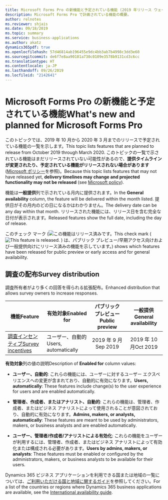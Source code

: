 ```yaml
---
title: Microsoft Forms Pro の新機能と予定されている機能 (2019 年リリース ウェーブ 2)
description: Microsoft Forms Pro で計画されている機能の概要。
author: relnotes
ms.reviewer: shjais
ms.date: 09/18/2019
ms.topic: summary
ms.service: business-applications
ms.author: akatz
dynamics365pdf: true
ms.openlocfilehash: 57d46814ab196455e9dc4bb3ab7b4998c3dd3e60
ms.sourcegitcommit: de6f7e8aa90101a730c0109e3578b9131cd3c6cc
ms.translationtype: HT
ms.contentlocale: ja-JP
ms.lasthandoff: 09/26/2019
ms.locfileid: "2142641"
---
```

# <a name="whats-new-and-planned-for-microsoft-forms-pro"></a><span data-ttu-id="df6f0-103">Microsoft Forms Pro の新機能と予定されている機能</span><span class="sxs-lookup"><span data-stu-id="df6f0-103">What's new and planned for Microsoft Forms Pro</span></span>

<span data-ttu-id="df6f0-104">このトピックでは、2019 年 10 月から 2020 年 3 月までのリリースで予定されている機能の一覧を示します。</span><span class="sxs-lookup"><span data-stu-id="df6f0-104">This topic lists features that are planned to release from October 2019 through March 2020.</span></span> <span data-ttu-id="df6f0-105">このトピックの一覧で示されている機能はまだリリースされていない可能性があるので、**提供タイムラインが変更されたり、予定されている機能がリリースされない場合があります** ([Microsoft ポリシー](https://go.microsoft.com/fwlink/p/?linkid=2007332)を参照)。</span><span class="sxs-lookup"><span data-stu-id="df6f0-105">Because this topic lists features that may not have released yet, **delivery timelines may change and projected functionality may not be released** (see [Microsoft policy](https://go.microsoft.com/fwlink/p/?linkid=2007332)).</span></span>

<span data-ttu-id="df6f0-106">機能は**一般提供**列で示されている月内に提供されます。</span><span class="sxs-lookup"><span data-stu-id="df6f0-106">In the **General availability** column, the feature will be delivered within the month listed.</span></span> <span data-ttu-id="df6f0-107">提供日がその月内のどの日になるかはわかりません。</span><span class="sxs-lookup"><span data-stu-id="df6f0-107">The delivery date can be any day within that month.</span></span> <span data-ttu-id="df6f0-108">リリースされた機能には、リリース日を含む完全な日付が表示されます。</span><span class="sxs-lookup"><span data-stu-id="df6f0-108">Released features show the full date, including the day of release.</span></span>

<span data-ttu-id="df6f0-109">このチェック マーク (![この機能はリリース済みです。](/dynamics365-release-plan/media/green-checkmark.png "この機能はリリース済みです。")</span><span class="sxs-lookup"><span data-stu-id="df6f0-109">This check mark (![This feature is released.](/dynamics365-release-plan/media/green-checkmark.png "This feature is released.")</span></span> <span data-ttu-id="df6f0-110">) は、パブリック プレビュー/早期アクセス向けおよび一般提供向けにリリース済みの機能を示しています。</span><span class="sxs-lookup"><span data-stu-id="df6f0-110">) shows which features have been released for public preview or early access and for general availability.</span></span>



## <a name="survey-distribution"></a><span data-ttu-id="df6f0-111">調査の配布</span><span class="sxs-lookup"><span data-stu-id="df6f0-111">Survey distribution</span></span>

<span data-ttu-id="df6f0-112">調査所有者がより多くの回答を得られる拡張配布。</span><span class="sxs-lookup"><span data-stu-id="df6f0-112">Enhanced distribution that allows survey owners to increase responses.</span></span>

 | <span data-ttu-id="df6f0-113">機能</span><span class="sxs-lookup"><span data-stu-id="df6f0-113">Feature</span></span>    | <span data-ttu-id="df6f0-114">有効対象</span><span class="sxs-lookup"><span data-stu-id="df6f0-114">Enabled for</span></span>    |  <span data-ttu-id="df6f0-115">パブリック プレビュー</span><span class="sxs-lookup"><span data-stu-id="df6f0-115">Public preview</span></span> | <span data-ttu-id="df6f0-116">一般提供</span><span class="sxs-lookup"><span data-stu-id="df6f0-116">General availability</span></span> |
 | ---------- | ---------- | :----------: |:----------: |
 | [<span data-ttu-id="df6f0-117">調査インセンティブ</span><span class="sxs-lookup"><span data-stu-id="df6f0-117">Survey incentives</span></span>](survey-incentives.md) | <span data-ttu-id="df6f0-118">ユーザー、自動的</span><span class="sxs-lookup"><span data-stu-id="df6f0-118">Users, automatically</span></span>  | <span data-ttu-id="df6f0-119">2019 年 9 月</span><span class="sxs-lookup"><span data-stu-id="df6f0-119">Sep 2019</span></span>|<span data-ttu-id="df6f0-120">2019 年 10 月</span><span class="sxs-lookup"><span data-stu-id="df6f0-120">Oct 2019</span></span> |

<span data-ttu-id="df6f0-121">**有効対象**列の値の説明</span><span class="sxs-lookup"><span data-stu-id="df6f0-121">Description of **Enabled for** column values:</span></span>

- <span data-ttu-id="df6f0-122">**ユーザー、自動的**: これらの機能には、ユーザーに対するユーザー エクスペリエンスへの変更が含まれており、自動的に有効になります。</span><span class="sxs-lookup"><span data-stu-id="df6f0-122">**Users, automatically**: These features include change(s) to the user experience for users and are enabled automatically.</span></span>

- <span data-ttu-id="df6f0-123">**管理者、作成者、またはアナリスト、自動的**: これらの機能は、管理者、作成者、またはビジネス アナリストによって使用されることが意図されており、自動的に有効になります。</span><span class="sxs-lookup"><span data-stu-id="df6f0-123">**Admins, makers, or analysts, automatically**: These features are meant to be used by administrators, makers, or business analysts and are enabled automatically.</span></span>

- <span data-ttu-id="df6f0-124">**ユーザー、管理者/作成者/アナリストによる有効化**: これらの機能をユーザーが利用するには、管理者、作成者、またはビジネス アナリストによって有効化または構成される必要があります。</span><span class="sxs-lookup"><span data-stu-id="df6f0-124">**Users by admins, makers, or analysts**: These features must be enabled or configured by the administrators, makers, or business analysts to be available for their users.</span></span>


<span data-ttu-id="df6f0-125">Dynamics 365 ビジネス アプリケーションを利用できる国または地域の一覧については、[ご利用いただける国と地域に関するガイド](https://aka.ms/dynamics_365_international_availability_deck)を参照してください。</span><span class="sxs-lookup"><span data-stu-id="df6f0-125">For a list of the countries or regions where Dynamics 365 business applications are available, see the [International availability guide](https://aka.ms/dynamics_365_international_availability_deck).</span></span> 
